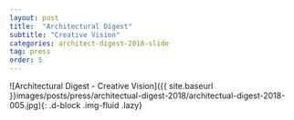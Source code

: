 ```yaml
---
layout: post
title:  "Architectural Digest"
subtitle: "Creative Vision"
categories: architect-digest-2018-slide
tag: press
order: 5
---
```


![Architectural Digest - Creative Vision]({{ site.baseurl }}images/posts/press/architectual-digest-2018/architectual-digest-2018-005.jpg){: .d-block .img-fluid .lazy}
